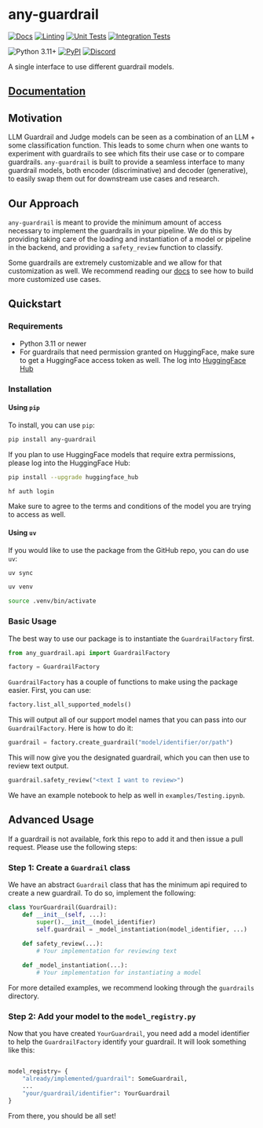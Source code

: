

# any-guardrail

[![Docs](https://github.com/mozilla-ai/any-guardrail/actions/workflows/docs.yaml/badge.svg)](https://github.com/mozilla-ai/any-guardrail/actions/workflows/docs.yaml/)
[![Linting](https://github.com/mozilla-ai/any-guardrail/actions/workflows/lint.yaml/badge.svg)](https://github.com/mozilla-ai/any-guardrail/actions/workflows/lint.yaml/)
[![Unit Tests](https://github.com/mozilla-ai/any-guardrail/actions/workflows/tests-unit.yaml/badge.svg)](https://github.com/mozilla-ai/any-guardrail/actions/workflows/tests-unit.yaml/)
[![Integration Tests](https://github.com/mozilla-ai/any-guardrail/actions/workflows/tests-integration.yaml/badge.svg)](https://github.com/mozilla-ai/any-guardrail/actions/workflows/tests-integration.yaml/)

![Python 3.11+](https://img.shields.io/badge/python-3.11%2B-blue.svg)
[![PyPI](https://img.shields.io/pypi/v/any-guardrail-sdk)](https://pypi.org/project/any-guardrail-sdk/)
<a href="https://discord.gg/4gf3zXrQUc">
    <img src="https://img.shields.io/static/v1?label=Chat%20on&message=Discord&color=blue&logo=Discord&style=flat-square" alt="Discord">
</a>

A single interface to use different guardrail models.

</div>

## [Documentation](https://mozilla-ai.github.io/any-guardrail/)

## Motivation

LLM Guardrail and Judge models can be seen as a combination of an LLM + some classification function. This leads to some churn when one wants to experiment with guardrails to see which fits their use case or to compare guardrails. `any-guardrail` is built to provide a seamless interface to many guardrail models, both encoder (discriminative) and decoder (generative), to easily swap them out for downstream use cases and research.

## Our Approach

`any-guardrail` is meant to provide the minimum amount of access necessary to implement the guardrails in your pipeline. We do this by providing taking care of the loading and instantiation of a model or pipeline in the backend, and providing a `safety_review` function to classify.

Some guardrails are extremely customizable and we allow for that customization as well. We recommend reading our [docs](https://mozilla-ai.github.io/any-guardrail/) to see how to build more customized use cases.

## Quickstart

### Requirements

- Python 3.11 or newer
- For guardrails that need permission granted on HuggingFace, make sure to get a HuggingFace access token as well. The log into [HuggingFace Hub](https://huggingface.co/docs/huggingface_hub/en/quick-start#login-command)

### Installation

#### Using `pip`

To install, you can use `pip`:

```bash
pip install any-guardrail
```

If you plan to use HuggingFace models that require extra permissions, please log into the HuggingFace Hub:

```bash
pip install --upgrade huggingface_hub

hf auth login
```

Make sure to agree to the terms and conditions of the model you are trying to access as well.

#### Using `uv`

If you would like to use the package from the GitHub repo, you can do use `uv`:

```bash
uv sync

uv venv

source .venv/bin/activate
```

### Basic Usage

The best way to use our package is to instantiate the `GuardrailFactory` first.

```python
from any_guardrail.api import GuardrailFactory

factory = GuardrailFactory
```

`GuardrailFactory` has a couple of functions to make using the package easier.
First, you can use:

```python
factory.list_all_supported_models()
```

This will output all of our support model names that you can pass into our `GuardrailFactory`. Here is how to do it:

```python
guardrail = factory.create_guardrail("model/identifier/or/path")
```

This will now give you the designated guardrail, which you can then use to review text output.

```python
guardrail.safety_review("<text I want to review>")
```

We have an example notebook to help as well in `examples/Testing.ipynb`.

## Advanced Usage

If a guardrail is not available, fork this repo to add it and then issue a pull request. Please use the following steps:

### Step 1: Create a `Guardrail` class

We have an abstract `Guardrail` class that has the minimum api required to create a new guardrail. To do so, implement the following:

```python
class YourGuardrail(Guardrail):
    def __init__(self, ...):
        super().__init__(model_identifier)
        self.guardrail = _model_instantiation(model_identifier, ...)
    
    def safety_review(...):
        # Your implementation for reviewing text

    def _model_instantiation(...):
        # Your implementation for instantiating a model
```

For more detailed examples, we recommend looking through the `guardrails` directory.

### Step 2: Add your model to the `model_registry.py`

Now that you have created `YourGuardrail`, you need add a model identifier to help the `GuardrailFactory` identify your guardrail. It will look something like this:

```python

model_registry= {
    "already/implemented/guardrail": SomeGuardrail,
    ...
    "your/guardrail/identifier": YourGuardrail
}
```

From there, you should be all set!

